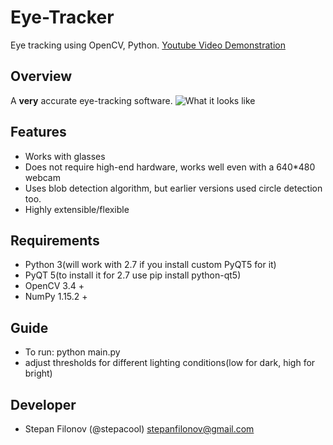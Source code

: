 # Eye-Tracker
Eye tracking using OpenCV, Python.
[Youtube Video Demonstration](https://youtu.be/zDN-wwd5cfo "Eye tracking")

## Overview
A **very** accurate eye-tracking software.
![What it looks like](https://i.imgur.com/DQRmibk.png)

## Features
- Works with glasses
- Does not require high-end hardware, works well even with a 640*480 webcam
- Uses blob detection algorithm, but earlier versions used circle detection too.
- Highly extensible/flexible

## Requirements
- Python 3(will work with 2.7 if you install custom PyQT5 for it)
- PyQT 5(to install it for 2.7 use pip install python-qt5)
- OpenCV 3.4 +
- NumPy 1.15.2 +

## Guide
- To run: python main.py
- adjust thresholds for different lighting conditions(low for dark, high for bright)

## Developer
- Stepan Filonov (@stepacool) stepanfilonov@gmail.com
